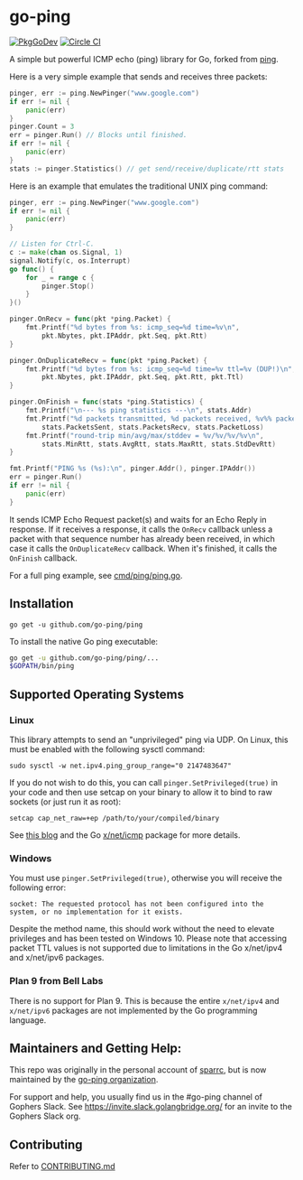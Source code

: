# go-ping
[![PkgGoDev](https://[pkg.go.dev/badge/github.com/go-ping/ping)](https://pkg.go.dev/badge/github.com/aanantaco/ping)
[![Circle CI](https://circleci.com/gh/go-ping/ping.svg?style=svg)](https://circleci.com/gh/go-ping/ping)



A simple but powerful ICMP echo (ping) library for Go, forked from
[ping](https://github.com/go-ping/ping).

Here is a very simple example that sends and receives three packets:

```go
pinger, err := ping.NewPinger("www.google.com")
if err != nil {
	panic(err)
}
pinger.Count = 3
err = pinger.Run() // Blocks until finished.
if err != nil {
	panic(err)
}
stats := pinger.Statistics() // get send/receive/duplicate/rtt stats
```

Here is an example that emulates the traditional UNIX ping command:

```go
pinger, err := ping.NewPinger("www.google.com")
if err != nil {
	panic(err)
}

// Listen for Ctrl-C.
c := make(chan os.Signal, 1)
signal.Notify(c, os.Interrupt)
go func() {
	for _ = range c {
		pinger.Stop()
	}
}()

pinger.OnRecv = func(pkt *ping.Packet) {
	fmt.Printf("%d bytes from %s: icmp_seq=%d time=%v\n",
		pkt.Nbytes, pkt.IPAddr, pkt.Seq, pkt.Rtt)
}

pinger.OnDuplicateRecv = func(pkt *ping.Packet) {
	fmt.Printf("%d bytes from %s: icmp_seq=%d time=%v ttl=%v (DUP!)\n",
		pkt.Nbytes, pkt.IPAddr, pkt.Seq, pkt.Rtt, pkt.Ttl)
}

pinger.OnFinish = func(stats *ping.Statistics) {
	fmt.Printf("\n--- %s ping statistics ---\n", stats.Addr)
	fmt.Printf("%d packets transmitted, %d packets received, %v%% packet loss\n",
		stats.PacketsSent, stats.PacketsRecv, stats.PacketLoss)
	fmt.Printf("round-trip min/avg/max/stddev = %v/%v/%v/%v\n",
		stats.MinRtt, stats.AvgRtt, stats.MaxRtt, stats.StdDevRtt)
}

fmt.Printf("PING %s (%s):\n", pinger.Addr(), pinger.IPAddr())
err = pinger.Run()
if err != nil {
	panic(err)
}
```

It sends ICMP Echo Request packet(s) and waits for an Echo Reply in
response. If it receives a response, it calls the `OnRecv` callback
unless a packet with that sequence number has already been received,
in which case it calls the `OnDuplicateRecv` callback. When it's
finished, it calls the `OnFinish` callback.

For a full ping example, see
[cmd/ping/ping.go](https://github.com/go-ping/ping/blob/master/cmd/ping/ping.go).

## Installation

```
go get -u github.com/go-ping/ping
```

To install the native Go ping executable:

```bash
go get -u github.com/go-ping/ping/...
$GOPATH/bin/ping
```

## Supported Operating Systems

### Linux
This library attempts to send an "unprivileged" ping via UDP. On Linux,
this must be enabled with the following sysctl command:

```
sudo sysctl -w net.ipv4.ping_group_range="0 2147483647"
```

If you do not wish to do this, you can call `pinger.SetPrivileged(true)`
in your code and then use setcap on your binary to allow it to bind to
raw sockets (or just run it as root):

```
setcap cap_net_raw=+ep /path/to/your/compiled/binary
```

See [this blog](https://sturmflut.github.io/linux/ubuntu/2015/01/17/unprivileged-icmp-sockets-on-linux/)
and the Go [x/net/icmp](https://godoc.org/golang.org/x/net/icmp) package
for more details.

### Windows

You must use `pinger.SetPrivileged(true)`, otherwise you will receive
the following error:

```
socket: The requested protocol has not been configured into the system, or no implementation for it exists.
```

Despite the method name, this should work without the need to elevate
privileges and has been tested on Windows 10. Please note that accessing
packet TTL values is not supported due to limitations in the Go
x/net/ipv4 and x/net/ipv6 packages.

### Plan 9 from Bell Labs

There is no support for Plan 9. This is because the entire `x/net/ipv4` 
and `x/net/ipv6` packages are not implemented by the Go programming 
language.

## Maintainers and Getting Help:

This repo was originally in the personal account of
[sparrc](https://github.com/sparrc), but is now maintained by the
[go-ping organization](https://github.com/go-ping).

For support and help, you usually find us in the #go-ping channel of
Gophers Slack. See https://invite.slack.golangbridge.org/ for an invite
to the Gophers Slack org.

## Contributing

Refer to [CONTRIBUTING.md](https://github.com/go-ping/ping/blob/master/CONTRIBUTING.md)
